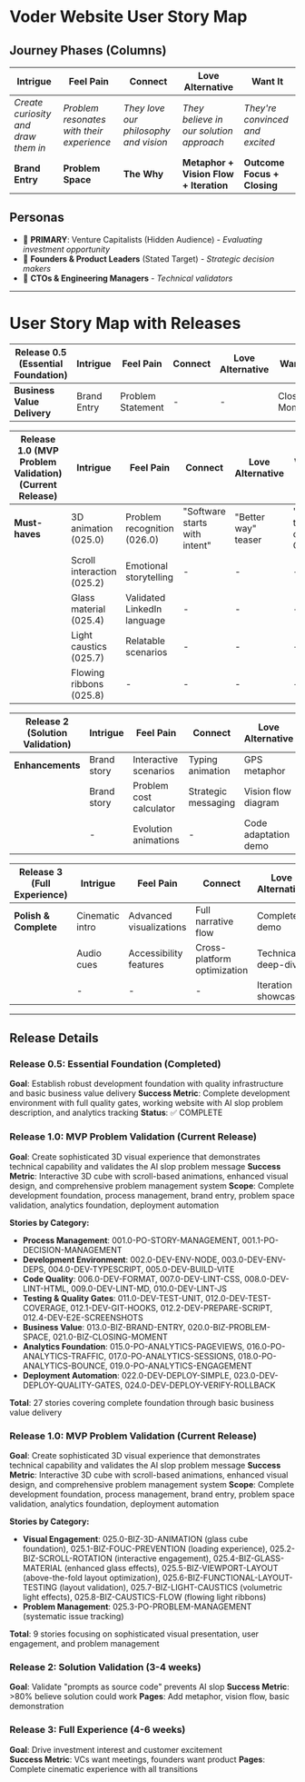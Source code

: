 # Voder Website User Story Map

## Journey Phases (Columns)

| **Intrigue**                        | **Feel Pain**                             | **Connect**                           | **Love Alternative**                    | **Want It**                     |
| ----------------------------------- | ----------------------------------------- | ------------------------------------- | --------------------------------------- | ------------------------------- |
| _Create curiosity and draw them in_ | _Problem resonates with their experience_ | _They love our philosophy and vision_ | _They believe in our solution approach_ | _They're convinced and excited_ |
| **Brand Entry**                     | **Problem Space**                         | **The Why**                           | **Metaphor + Vision Flow + Iteration**  | **Outcome Focus + Closing**     |

## Personas

- 🎯 **PRIMARY**: Venture Capitalists (Hidden Audience) - _Evaluating investment opportunity_
- 👑 **Founders & Product Leaders** (Stated Target) - _Strategic decision makers_
- 🔧 **CTOs & Engineering Managers** - _Technical validators_

---

# User Story Map with Releases

| **Release 0.5 (Essential Foundation)** | **Intrigue** | **Feel Pain**     | **Connect** | **Love Alternative** | **Want It**    |
| -------------------------------------- | ------------ | ----------------- | ----------- | -------------------- | -------------- |
| **Business Value Delivery**            | Brand Entry  | Problem Statement | -           | -                    | Closing Moment |

| **Release 1.0 (MVP Problem Validation)** (Current Release) | **Intrigue**               | **Feel Pain**               | **Connect**                   | **Love Alternative** | **Want It**        |
| ---------------------------------------------------------- | -------------------------- | --------------------------- | ----------------------------- | -------------------- | ------------------ |
| **Must-haves**                                             | 3D animation (025.0)       | Problem recognition (026.0) | "Software starts with intent" | "Better way" teaser  | "See the code" CTA |
|                                                            | Scroll interaction (025.2) | Emotional storytelling      | -                             | -                    | -                  |
|                                                            | Glass material (025.4)     | Validated LinkedIn language | -                             | -                    | -                  |
|                                                            | Light caustics (025.7)     | Relatable scenarios         | -                             | -                    | -                  |
|                                                            | Flowing ribbons (025.8)    | -                           | -                             | -                    | -                  |

| **Release 2 (Solution Validation)** | **Intrigue** | **Feel Pain**           | **Connect**         | **Love Alternative** | **Want It**        |
| ----------------------------------- | ------------ | ----------------------- | ------------------- | -------------------- | ------------------ |
| **Enhancements**                    | Brand story  | Interactive scenarios   | Typing animation    | GPS metaphor         | Benefit highlights |
|                                     | Brand story  | Problem cost calculator | Strategic messaging | Vision flow diagram  | ROI preview        |
|                                     | -            | Evolution animations    | -                   | Code adaptation demo | -                  |

| **Release 3 (Full Experience)** | **Intrigue**    | **Feel Pain**           | **Connect**                 | **Love Alternative** | **Want It**            |
| ------------------------------- | --------------- | ----------------------- | --------------------------- | -------------------- | ---------------------- |
| **Polish & Complete**           | Cinematic intro | Advanced visualizations | Full narrative flow         | Complete demo        | Comprehensive outcomes |
|                                 | Audio cues      | Accessibility features  | Cross-platform optimization | Technical deep-dive  | Competitive analysis   |
|                                 | -               | -                       | -                           | Iteration showcase   | Future roadmap         |

---

## Release Details

### Release 0.5: Essential Foundation (Completed)

**Goal**: Establish robust development foundation with quality infrastructure and basic business value delivery
**Success Metric**: Complete development environment with full quality gates, working website with AI slop problem description, and analytics tracking
**Status**: ✅ COMPLETE

### Release 1.0: MVP Problem Validation (Current Release)

**Goal**: Create sophisticated 3D visual experience that demonstrates technical capability and validates the AI slop problem message
**Success Metric**: Interactive 3D cube with scroll-based animations, enhanced visual design, and comprehensive problem management system
**Scope**: Complete development foundation, process management, brand entry, problem space validation, analytics foundation, deployment automation

**Stories by Category:**

- **Process Management**: 001.0-PO-STORY-MANAGEMENT, 001.1-PO-DECISION-MANAGEMENT
- **Development Environment**: 002.0-DEV-ENV-NODE, 003.0-DEV-ENV-DEPS, 004.0-DEV-TYPESCRIPT, 005.0-DEV-BUILD-VITE
- **Code Quality**: 006.0-DEV-FORMAT, 007.0-DEV-LINT-CSS, 008.0-DEV-LINT-HTML, 009.0-DEV-LINT-MD, 010.0-DEV-LINT-JS
- **Testing & Quality Gates**: 011.0-DEV-TEST-UNIT, 012.0-DEV-TEST-COVERAGE, 012.1-DEV-GIT-HOOKS, 012.2-DEV-PREPARE-SCRIPT, 012.4-DEV-E2E-SCREENSHOTS
- **Business Value**: 013.0-BIZ-BRAND-ENTRY, 020.0-BIZ-PROBLEM-SPACE, 021.0-BIZ-CLOSING-MOMENT
- **Analytics Foundation**: 015.0-PO-ANALYTICS-PAGEVIEWS, 016.0-PO-ANALYTICS-TRAFFIC, 017.0-PO-ANALYTICS-SESSIONS, 018.0-PO-ANALYTICS-BOUNCE, 019.0-PO-ANALYTICS-ENGAGEMENT
- **Deployment Automation**: 022.0-DEV-DEPLOY-SIMPLE, 023.0-DEV-DEPLOY-QUALITY-GATES, 024.0-DEV-DEPLOY-VERIFY-ROLLBACK

**Total**: 27 stories covering complete foundation through basic business value delivery

### Release 1.0: MVP Problem Validation (Current Release)

**Goal**: Create sophisticated 3D visual experience that demonstrates technical capability and validates the AI slop problem message
**Success Metric**: Interactive 3D cube with scroll-based animations, enhanced visual design, and comprehensive problem management system
**Scope**: Complete development foundation, process management, brand entry, problem space validation, analytics foundation, deployment automation

**Stories by Category:**

- **Visual Engagement**: 025.0-BIZ-3D-ANIMATION (glass cube foundation), 025.1-BIZ-FOUC-PREVENTION (loading experience), 025.2-BIZ-SCROLL-ROTATION (interactive engagement), 025.4-BIZ-GLASS-MATERIAL (enhanced glass effects), 025.5-BIZ-VIEWPORT-LAYOUT (above-the-fold layout optimization), 025.6-BIZ-FUNCTIONAL-LAYOUT-TESTING (layout validation), 025.7-BIZ-LIGHT-CAUSTICS (volumetric light effects), 025.8-BIZ-CAUSTICS-FLOW (flowing light ribbons)
- **Problem Management**: 025.3-PO-PROBLEM-MANAGEMENT (systematic issue tracking)

**Total**: 9 stories focusing on sophisticated visual presentation, user engagement, and problem management

### Release 2: Solution Validation (3-4 weeks)

**Goal**: Validate "prompts as source code" prevents AI slop
**Success Metric**: >80% believe solution could work
**Pages**: Add metaphor, vision flow, basic demonstration

### Release 3: Full Experience (4-6 weeks)

**Goal**: Drive investment interest and customer excitement  
**Success Metric**: VCs want meetings, founders want product
**Pages**: Complete cinematic experience with all transitions
